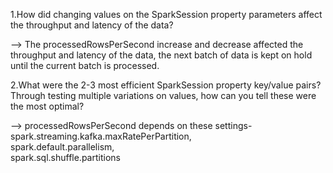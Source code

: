 1.How did changing values on the SparkSession property parameters affect the throughput and latency of the data?

--> The processedRowsPerSecond increase and decrease affected the throughput and latency of the data, the next batch
of data is kept on hold until the current batch is processed.

2.What were the 2-3 most efficient SparkSession property key/value pairs? Through testing multiple variations on values, how can you tell these were the most optimal?

--> processedRowsPerSecond depends on these settings-
spark.streaming.kafka.maxRatePerPartition,  
spark.default.parallelism,  
spark.sql.shuffle.partitions  
